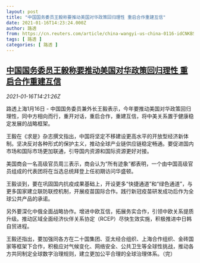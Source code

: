 ```yaml
---
layout: post
title: "中国国务委员王毅称要推动美国对华政策回归理性 重启合作重建互信"
date: 2021-01-16T14:23:24.000Z
author: 路透
from: https://cn.reuters.com/article/china-wangyi-us-china-0116-idCNKBS29L0IC
tags: [ 路透 ]
categories: [ 路透 ]
---
```

<!--1610807004000-->
[中国国务委员王毅称要推动美国对华政策回归理性 重启合作重建互信](https://cn.reuters.com/article/china-wangyi-us-china-0116-idCNKBS29L0IC)
------

<div>
<div><i>2021-01-16T14:21:26Z</i></div><p>路透上海1月16日 - 中国国务委员兼外长王毅表示，今年要推动美国对华政策回归理性，同中方相向而行，重开对话，重启合作，重建互信，将中美关系置于健康稳定发展的战略框架。</p><p>王毅在《求是》杂志撰文指出，中国将坚定不移建设更高水平的开放型经济新体制。坚决反对各种形式的保护主义，推动全球产业链供应链稳定畅通。要促进国内市场和国际市场更加联通，引导国内资源和国际资源更好对接。</p><p>美国商会一名高级官员周三表示，商会认为“所有迹象”都表明，一个由中国高级官员组成的代表团将在当选总统拜登上任初期访问华盛顿。</p><p>王毅谈到，要在巩固国内抗疫成果基础上，开设更多“快捷通道”和“绿色通道”，与更多国家建立联防联控机制，开展疫苗国际合作。践行新冠疫苗研发成功后作为全球公共产品的承诺。</p><p>另外要深化中俄全面战略协作。增进中欧互信，拓展务实合作，引领中欧关系提质升级。推动区域全面经济伙伴关系协定（RCEP）尽快生效实施，积极推进中日韩自贸进程。</p><p>王毅还指出，要加强同各方在二十国集团、亚太经合组织、上海合作组织、金砖国家等框架下合作，积极应对气候变化、网络安全、公共卫生等全球性挑战，推动各方共同制定全球数字治理规则，建立更加公平合理的全球治理体系。（完）</p>
</div>
